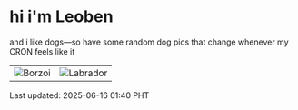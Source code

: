 # hi i'm Leoben

and i like dogs—so have some random dog pics that change whenever my CRON feels like it

|  |  |
|--------|----------|
| ![Borzoi](https://random-dog-vercel.vercel.app/api/random-borzoi?v=1750009212) | ![Labrador](https://random-dog-vercel.vercel.app/api/random-labrador?v=1750009212) |

Last updated: 2025-06-16 01:40 PHT
